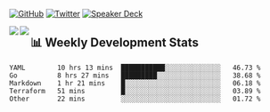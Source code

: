[![GitHub](https://img.shields.io/badge/GitHub-0?style=flat-square&logo=github&color=181717&logoColor=white)](https://github.com/micnncim)
[![Twitter](https://img.shields.io/badge/Twitter-0?style=flat-square&logo=twitter&color=1DA1F2&logoColor=white)](https://twitter.com/micnncim)
[![Speaker Deck](https://img.shields.io/badge/Speaker_Deck-0?style=flat-square&logo=speaker-deck&color=009287&logoColor=white)](https://speakerdeck.com/micnncim)

<a href="https://github.com/micnncim">
  <img align="left" src="https://github-readme-stats.vercel.app/api?username=micnncim&show_icons=true&count_private=true" />
</a>
<a href="https://github.com/micnncim">
  <img align="left" src="https://github-readme-stats.vercel.app/api/top-langs/?username=micnncim&layout=compact" />
</a>

## 📊 Weekly Development Stats

<!--START_SECTION:waka-->
```text
YAML        10 hrs 13 mins  ███████████░░░░░░░░░░░░░░   46.73 % 
Go          8 hrs 27 mins   █████████░░░░░░░░░░░░░░░░   38.68 % 
Markdown    1 hr 21 mins    █░░░░░░░░░░░░░░░░░░░░░░░░   06.18 % 
Terraform   51 mins         █░░░░░░░░░░░░░░░░░░░░░░░░   03.89 % 
Other       22 mins         ░░░░░░░░░░░░░░░░░░░░░░░░░   01.72 %
```
<!--END_SECTION:waka-->
